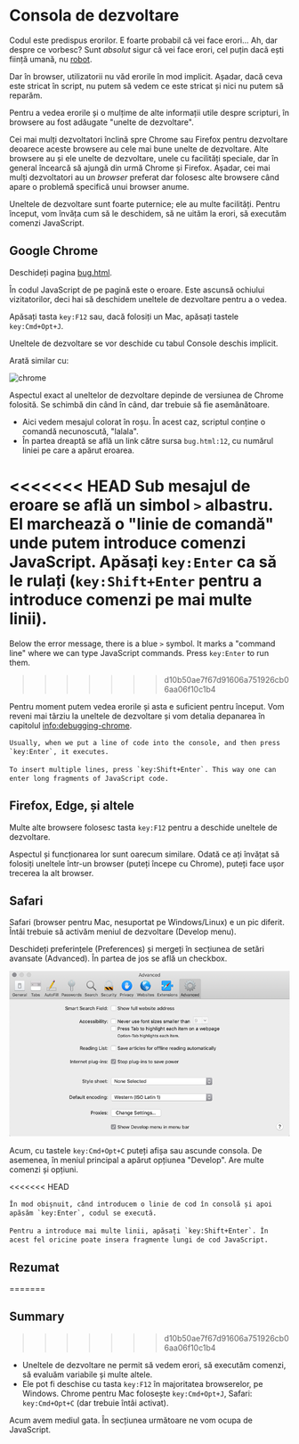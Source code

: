 # Consola de dezvoltare

Codul este predispus erorilor. E foarte probabil că vei face erori... Ah, dar despre ce vorbesc? Sunt *absolut* sigur că vei face erori, cel puțin dacă ești ființă umană, nu [robot](https://en.wikipedia.org/wiki/Bender_(Futurama)).

Dar în browser, utilizatorii nu văd erorile în mod implicit. Așadar, dacă ceva este stricat în script, nu putem să vedem ce este stricat și nici nu putem să reparăm.

Pentru a vedea erorile și o mulțime de alte informații utile despre scripturi, în browsere au fost adăugate "unelte de dezvoltare".

Cei mai mulți dezvoltatori înclină spre Chrome sau Firefox pentru dezvoltare deoarece aceste browsere au cele mai bune unelte de dezvoltare. Alte browsere au și ele unelte de dezvoltare, unele cu facilități speciale, dar în general încearcă să ajungă din urmă Chrome și Firefox. Așadar, cei mai mulți dezvoltatori au un *browser* preferat dar folosesc alte browsere când apare o problemă specifică unui browser anume.

Uneltele de dezvoltare sunt foarte puternice; ele au multe facilități. Pentru început, vom învăța cum să le deschidem, să ne uităm la erori, să executăm comenzi JavaScript.

## Google Chrome

Deschideți pagina [bug.html](bug.html).

În codul JavaScript de pe pagină este o eroare. Este ascunsă ochiului vizitatorilor, deci hai să deschidem uneltele de dezvoltare pentru a o vedea.

Apăsați tasta `key:F12` sau, dacă folosiți un Mac, apăsați tastele `key:Cmd+Opt+J`.

Uneltele de dezvoltare se vor deschide cu tabul Console deschis implicit.

Arată similar cu:

![chrome](chrome.png)

Aspectul exact al uneltelor de dezvoltare depinde de versiunea de Chrome folosită. Se schimbă din când în când, dar trebuie să fie asemănătoare.

- Aici vedem mesajul colorat în roșu. În acest caz, scriptul conține o comandă necunoscută, "lalala".
- În partea dreaptă se află un link către sursa `bug.html:12`, cu numărul liniei pe care a apărut eroarea. 

<<<<<<< HEAD
Sub mesajul de eroare se află un simbol `>` albastru. El marchează o "linie de comandă" unde putem introduce comenzi JavaScript. Apăsați `key:Enter` ca să le rulați (`key:Shift+Enter` pentru a introduce comenzi pe mai multe linii).
=======
Below the error message, there is a blue `>` symbol. It marks a "command line" where we can type JavaScript commands. Press `key:Enter` to run them.
>>>>>>> d10b50ae7f67d91606a751926cb06aa06f10c1b4

Pentru moment putem vedea erorile și asta e suficient pentru început. Vom reveni mai târziu la uneltele de dezvoltare și vom detalia depanarea în capitolul <info:debugging-chrome>.

```smart header="Multi-line input"
Usually, when we put a line of code into the console, and then press `key:Enter`, it executes.

To insert multiple lines, press `key:Shift+Enter`. This way one can enter long fragments of JavaScript code.
```

## Firefox, Edge, și altele

Multe alte browsere folosesc tasta `key:F12` pentru a deschide uneltele de dezvoltare.

Aspectul și funcționarea lor sunt oarecum similare. Odată ce ați învățat să folosiți uneltele într-un browser (puteți începe cu Chrome), puteți face ușor trecerea la alt browser.

## Safari

Safari (browser pentru Mac, nesuportat pe Windows/Linux) e un pic diferit. Întâi trebuie să activăm meniul de dezvoltare (Develop menu).

Deschideți preferințele (Preferences) și mergeți în secțiunea de setări avansate (Advanced). În partea de jos se află un checkbox.

![safari](safari.png)

Acum, cu tastele `key:Cmd+Opt+C` puteți afișa sau ascunde consola. De asemenea, în meniul principal a apărut opțiunea "Develop". Are multe comenzi și opțiuni.

<<<<<<< HEAD
```smart header="Multi-line input"
În mod obișnuit, când introducem o linie de cod în consolă și apoi apăsăm `key:Enter`, codul se execută.

Pentru a introduce mai multe linii, apăsați `key:Shift+Enter`. În acest fel oricine poate insera fragmente lungi de cod JavaScript.
```

## Rezumat
=======
## Summary
>>>>>>> d10b50ae7f67d91606a751926cb06aa06f10c1b4

- Uneltele de dezvoltare ne permit să vedem erori, să executăm comenzi, să evaluăm variabile și multe altele.
- Ele pot fi deschise cu tasta `key:F12` în majoritatea browserelor, pe Windows. Chrome pentru Mac folosește `key:Cmd+Opt+J`, Safari: `key:Cmd+Opt+C` (dar trebuie întâi activat).

Acum avem mediul gata. În secțiunea următoare ne vom ocupa de JavaScript.

